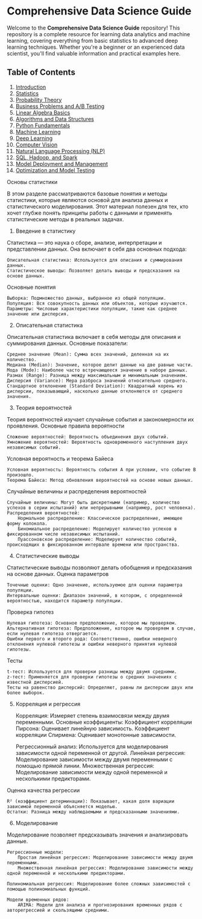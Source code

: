 # Comprehensive Data Science Guide

Welcome to the **Comprehensive Data Science Guide** repository! This repository is a complete resource for learning data analytics and machine learning, covering everything from basic statistics to advanced deep learning techniques. Whether you're a beginner or an experienced data scientist, you'll find valuable information and practical examples here.

## Table of Contents

1. [Introduction](#introduction)
2. [Statistics](#statistics)
3. [Probability Theory](#probability-theory)
4. [Business Problems and A/B Testing](#business-problems-and-ab-testing)
5. [Linear Algebra Basics](#linear-algebra-basics)
6. [Algorithms and Data Structures](#algorithms-and-data-structures)
7. [Python Fundamentals](#python-fundamentals)
8. [Machine Learning](#machine-learning)
9. [Deep Learning](#deep-learning)
10. [Computer Vision](#computer-vision)
11. [Natural Language Processing (NLP)](#natural-language-processing-nlp)
12. [SQL, Hadoop, and Spark](#sql-hadoop-and-spark)
13. [Model Deployment and Management](#model-deployment-and-management)
14. [Optimization and Model Testing](#optimization-and-model-testing)

Основы статистики

В этом разделе рассматриваются базовые понятия и методы статистики, которые являются основой для анализа данных и статистического моделирования. Этот материал полезен для тех, кто хочет глубже понять принципы работы с данными и применять статистические методы в реальных задачах.
1. Введение в статистику

Статистика — это наука о сборе, анализе, интерпретации и представлении данных. Она включает в себя два основных подхода:

    Описательная статистика: Используется для описания и суммирования данных.
    Статистическое выводы: Позволяет делать выводы и предсказания на основе данных.

Основные понятия

    Выборка: Подмножество данных, выбранное из общей популяции.
    Популяция: Вся совокупность данных или объектов, которые изучаются.
    Параметры: Числовые характеристики популяции, такие как среднее значение или дисперсия.

2. Описательная статистика

Описательная статистика включает в себя методы для описания и суммирования данных. Основные показатели:

    Среднее значение (Mean): Сумма всех значений, деленная на их количество.
    Медиана (Median): Значение, которое делит данные на две равные части.
    Мода (Mode): Наиболее часто встречающееся значение в наборе данных.
    Размах (Range): Разница между максимальным и минимальным значением.
    Дисперсия (Variance): Мера разброса значений относительно среднего.
    Стандартное отклонение (Standard Deviation): Квадратный корень из дисперсии, показывающий, насколько данные отклоняются от среднего значения.

3. Теория вероятностей

Теория вероятностей изучает случайные события и закономерности их проявления.
Основные правила вероятности

    Сложение вероятностей: Вероятность объединения двух событий.
    Умножение вероятностей: Вероятность одновременного наступления двух независимых событий.

Условная вероятность и теорема Байеса

    Условная вероятность: Вероятность события A при условии, что событие B произошло.
    Теорема Байеса: Метод обновления вероятностей на основе новых данных.

Случайные величины и распределения вероятностей

    Случайные величины: Могут быть дискретными (например, количество успехов в серии испытаний) или непрерывными (например, рост человека).
    Распределения вероятностей:
        Нормальное распределение: Классическое распределение, имеющее форму колокола.
        Биномиальное распределение: Моделирует количество успехов в фиксированном числе независимых испытаний.
        Пуассоновское распределение: Моделирует количество событий, происходящих в фиксированном интервале времени или пространства.

4. Статистические выводы

Статистические выводы позволяют делать обобщения и предсказания на основе данных.
Оценка параметров

    Точечные оценки: Одно значение, используемое для оценки параметра популяции.
    Интервальные оценки: Диапазон значений, в котором, с определенной вероятностью, находится параметр популяции.

Проверка гипотез

    Нулевая гипотеза: Основное предположение, которое мы проверяем.
    Альтернативная гипотеза: Предположение, которое мы проверяем в случае, если нулевая гипотеза отвергается.
    Ошибки первого и второго рода: Соответственно, ошибки неверного отклонения нулевой гипотезы и ошибки неверного принятия нулевой гипотезы.

Тесты

    t-тест: Используется для проверки разницы между двумя средними.
    z-тест: Применяется для проверки гипотезы о средних значениях с известной дисперсией.
    Тесты на равенство дисперсий: Определяют, равны ли дисперсии двух или более выборок.

5. Корреляция и регрессия

    Корреляция: Измеряет степень взаимосвязи между двумя переменными. Основные коэффициенты:
        Коэффициент корреляции Пирсона: Оценивает линейную зависимость.
        Коэффициент корреляции Спирмена: Оценивает монотонные зависимости.

    Регрессионный анализ: Используется для моделирования зависимости одной переменной от другой.
        Линейная регрессия: Моделирование зависимости между двумя переменными с помощью прямой линии.
        Множественная регрессия: Моделирование зависимости между одной переменной и несколькими предикторами.

Оценка качества регрессии

    R² (коэффициент детерминации): Показывает, какая доля вариации зависимой переменной объясняется моделью.
    Остатки: Разница между наблюдаемыми и предсказанными значениями.

6. Моделирование

Моделирование позволяет предсказывать значения и анализировать данные.

    Регрессионные модели:
        Простая линейная регрессия: Моделирование зависимости между двумя переменными.
        Множественная линейная регрессия: Моделирование зависимости между одной переменной и несколькими предикторами.

    Полиномиальная регрессия: Моделирование более сложных зависимостей с помощью полиномиальных функций.

    Модели временных рядов:
        ARIMA: Модели для анализа и прогнозирования временных рядов с авторегрессией и скользящими средними.
